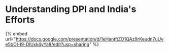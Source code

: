 # Understanding DPI and India's Efforts



{% embed url="https://docs.google.com/presentation/d/1eHantftZO1QAz9rKeudn7uUve5bOI-I9-DIUxk4yYa8/edit?usp=sharing" %}

